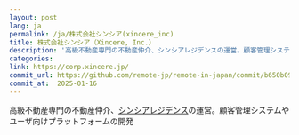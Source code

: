 ```yaml
---
layout: post
lang: ja
permalink: /ja/株式会社シンシア(xincere_inc)
title: 株式会社シンシア（Xincere, Inc.）
description: '高級不動産専門の不動産仲介、シンシアレジデンスの運営。顧客管理システムやユーザ向けプラットフォームの開発'
categories: 
link: https://corp.xincere.jp/
commit_url: https://github.com/remote-jp/remote-in-japan/commit/b650b0994970e1784f9df7f676d17574b0470674
commit_at:  2025-01-16
---
```


<p>高級不動産専門の不動産仲介、<a href="https://residence.xincere.jp/">シンシアレジデンス</a>の運営。顧客管理システムやユーザ向けプラットフォームの開発</p>
